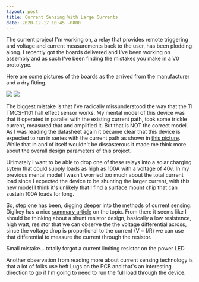 ```yaml
---
layout: post
title: Current Sensing With Large Currents
date: 2020-12-17 10:45 -0800
---
```


The current project I'm working on, a relay that provides remote triggering and voltage and current measurements back to the user, has been plodding along. I recently got the boards delivered and I've been working on assembly and as such I've been finding the mistakes you make in a V0 prototype.

Here are some pictures of the boards as the arrived from the manufacturer and a dry fitting.

<img src="media/img/sensing-relay-v0-board.jpg">
<img src="media/img/sensing-relay-v0-dry-fit.jpg">


The biggest mistake is that I've radically missunderstood the way that the TI TMCS-1101 hall effect sensor works. My mental model of this device was that it operated in parallel with the existing current path, took some trickle current, measured that and amplified it. But that is NOT the correct model. As I was reading the datasheet again it became clear that this device is expected to run in series with the current path as shown in [this picture](/media/img/TMCS1101-inline-motor-phase-sensing). While that in and of itself wouldn't be dissasterous it made me think more about the overall design parameters of this project.

Ultimately I want to be able to drop one of these relays into a solar charging sytem that could supply loads as high as 100A with a voltage of 40v. In my previous mental model I wasn't worried too much about the total current load since I expected the device to be shunting the larger current, with this new model I think it's unlikely that I find a surface mount chip that can sustain 100A loads for long.

So, step one has been, digging deeper into the methods of current sensing. Digikey has a nice [summary article](https://www.digikey.com/en/articles/fundamentals-of-current-measurement-part-1-current-sense-resistors) on the topic. From there it seems like I should be thinking about a shunt resistor design, basically a low resistence, high watt, resistor that we can observe the the voltage differential across, since the voltage drop is proportional to the current (V = I/R) we can use that differential to measure the current through the resistor.

Small mistake... totally forgot a current limiting resistor on the power LED.

Another observation from reading more about current sensing technology is that a lot of folks use heft Lugs on the PCB and that's an interesting direction to go if I'm going to need to run the full load through the device.
